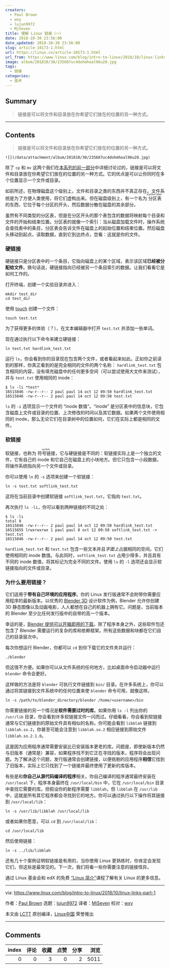 ```yaml
---
creators:
  - Paul Brown
  - wxy
  - lujun9972
  - MjSeven
title: 理解 Linux 链接（一）
date: 2018-10-30 23:56:00
date_updated: 2018-10-30 23:56:00
slug: article-10173-1.html
url: https://linux.cn/article-10173-1.html
url_from: https://www.linux.com/blog/intro-to-linux/2018/10/linux-links-part-1
image: album/201810/30/235607uc4dohmhoal96u28.jpg
tags:
  - 链接
categories:
  - 技术
---
```


## Summary

> 链接是可以将文件和目录放在你希望它们放在的位置的另一种方式。

***

<!-- more -->

## Contents

> 
> 链接是可以将文件和目录放在你希望它们放在的位置的另一种方式。
> 
> 
> 

`![](/data/attachment/album/201810/30/235607uc4dohmhoal96u28.jpg)`

除了 `cp` 和 `mv` 这两个我们在[本系列的前一部分](https://www.linux.com/blog/2018/8/linux-beginners-moving-things-around)中详细讨论过的，链接是可以将文件和目录放在你希望它们放在的位置的另一种方式。它的优点是可以让你同时在多个位置显示一个文件或目录。

如前所述，在物理磁盘这个级别上，文件和目录之类的东西并不真正存在。文件系统是为了方便人类使用，将它们虚构出来。但在磁盘级别上，有一个名为<ruby> 分区表 <rt>  partition table </rt></ruby>的东西，它位于每个分区的开头，然后数据分散在磁盘的其余部分。

虽然有不同类型的分区表，但是在分区开头的那个表包含的数据将映射每个目录和文件的开始和结束位置。分区表的就像一个索引：当从磁盘加载文件时，操作系统会查找表中的条目，分区表会告诉文件在磁盘上的起始位置和结束位置。然后磁盘头移动到起点，读取数据，直到它到达终点，您看：这就是你的文件。

### 硬链接

硬链接只是分区表中的一个条目，它指向磁盘上的某个区域，表示该区域**已经被分配给文件**。换句话说，硬链接指向已经被另一个条目索引的数据。让我们看看它是如何工作的。

打开终端，创建一个实验目录并进入：

```shell
mkdir test_dir
cd test_dir
```

使用 [touch](https://www.linux.com/blog/2018/8/linux-beginners-moving-things-around) 创建一个文件：

```shell
touch test.txt
```

为了获得更多的体验（？），在文本编辑器中打开 `test.txt` 并添加一些单词。

现在通过执行以下命令来建立硬链接：

```shell
ln test.txt hardlink_test.txt
```

运行 `ls`，你会看到你的目录现在包含两个文件，或者看起来如此。正如你之前读到的那样，你真正看到的是完全相同的文件的两个名称： `hardlink_test.txt` 包含相同的内容，没有填充磁盘中的任何更多空间（可以尝试使用大文件来测试），并与 `test.txt` 使用相同的 inode：

```shell
$ ls -li *test*
16515846 -rw-r--r-- 2 paul paul 14 oct 12 09:50 hardlink_test.txt
16515846 -rw-r--r-- 2 paul paul 14 oct 12 09:50 test.txt
```

`ls` 的 `-i` 选项显示一个文件的 “inode 数值”。“inode” 是分区表中的信息块，它包含磁盘上文件或目录的位置、上次修改的时间以及其它数据。如果两个文件使用相同的 inode，那么无论它们在目录树中的位置如何，它们在实际上都是相同的文件。

### 软链接

软链接，也称为<ruby> 符号链接 <rt>  symlink </rt></ruby>，它与硬链接是不同的：软链接实际上是一个独立的文件，它有自己的 inode 和它自己在磁盘上的小块地方。但它只包含一小段数据，将操作系统指向另一个文件或目录。

你可以使用 `ln` 的 `-s` 选项来创建一个软链接：

```shell
ln -s test.txt softlink_test.txt
```

这将在当前目录中创建软链接 `softlink_test.txt`，它指向 `test.txt`。

再次执行 `ls -li`，你可以看到两种链接的不同之处：

```shell
$ ls -li
total 8
16515846 -rw-r--r-- 2 paul paul 14 oct 12 09:50 hardlink_test.txt
16515855 lrwxrwxrwx 1 paul paul 8 oct 12 09:50 softlink_test.txt -> test.txt
16515846 -rw-r--r-- 2 paul paul 14 oct 12 09:50 test.txt
```

`hardlink_test.txt` 和 `test.txt` 包含一些文本并且*字面上*占据相同的空间。它们使用相同的 inode 数值。与此同时，`softlink_test.txt` 占用少得多，并且具有不同的 inode 数值，将其标记为完全不同的文件。使用 `ls` 的 `-l` 选项还会显示软链接指向的文件或目录。

### 为什么要用链接？

它们适用于**带有自己环境的应用程序**。你的 Linux 发行版通常不会附带你需要应用程序的最新版本。以优秀的 [Blender 3D](https://www.blender.org/) 设计软件为例，Blender 允许你创建 3D 静态图像以及动画电影，人人都想在自己的机器上拥有它。问题是，当前版本的 Blender 至少比任何发行版中的自带的高一个版本。

幸运的是，[Blender 提供可以开箱即用的下载](https://www.blender.org/download/)。除了程序本身之外，这些软件包还包含了 Blender 需要运行的复杂的库和依赖框架。所有这些数据和块都在它们自己的目录层次中。

每次你想运行 Blender，你都可以 `cd` 到你下载它的文件夹并运行：

```shell
./blender
```

但这很不方便。如果你可以从文件系统的任何地方，比如桌面命令启动器中运行 `blender` 命令会更好。

这样做的方法是将 `blender` 可执行文件链接到 `bin/` 目录。在许多系统上，你可以通过将其链接到文件系统中的任何位置来使 `blender` 命令可用，就像这样。

```shell
ln -s /path/to/blender_directory/blender /home/<username>/bin
```

你需要链接的另一个情况是**软件需要过时的库**。如果你用 `ls -l` 列出你的 `/usr/lib` 目录，你会看到许多软链接文件一闪而过。仔细看看，你会看到软链接通常与它们链接到的原始文件具有相似的名称。你可能会看到 `libblah` 链接到 `libblah.so.2`，你甚至可能会注意到 `libblah.so.2` 相应链接到原始文件 `libblah.so.2.1.0`。

这是因为应用程序通常需要安装比已安装版本更老的库。问题是，即使新版本仍然与旧版本（通常是）兼容，如果程序找不到它正在寻找的版本，程序将会出现问题。为了解决这个问题，发行版通常会创建链接，以便挑剔的应用程序**相信**它找到了旧版本，实际上它只找到了一个链接并最终使用了更新的库版本。

有些是和**你自己从源代码编译的程序**相关。你自己编译的程序通常最终安装在 `/usr/local` 下，程序本身最终在 `/usr/local/bin` 中，它在 `/usr/local/bin` 目录中查找它需要的库。但假设你的新程序需要 `libblah`，但 `libblah` 在 `/usr/lib` 中，这就是所有其它程序都会寻找到它的地方。你可以通过执行以下操作将其链接到 `/usr/local/lib`：

```shell
ln -s /usr/lib/libblah /usr/local/lib
```

或者如果你愿意，可以 `cd` 到 `/usr/local/lib`：

```shell
cd /usr/local/lib
```

然后使用链接：

```shell
ln -s ../lib/libblah
```

还有几十个案例证明软链接是有用的，当你使用 Linux 更熟练时，你肯定会发现它们，但这些是最常见的。下一次，我们将看一些你需要注意的链接怪异。

通过 Linux 基金会和 edX 的免费 [“Linux 简介”](https://training.linuxfoundation.org/linux-courses/system-administration-training/introduction-to-linux)课程了解有关 Linux 的更多信息。

---

via: <https://www.linux.com/blog/intro-to-linux/2018/10/linux-links-part-1>

作者：[Paul Brown](https://www.linux.com/users/bro66) 选题：[lujun9972](https://github.com/lujun9972) 译者：[MjSeven](https://github.com/MjSeven) 校对：[wxy](https://github.com/wxy)

本文由 [LCTT](https://github.com/LCTT/TranslateProject) 原创编译，[Linux中国](https://linux.cn/) 荣誉推出

***

## Comments


|   index |   评论 |   收藏 |   点赞 |   分享 |   浏览 |
|--------:|-------:|-------:|-------:|-------:|-------:|
|       0 |      0 |      3 |      0 |      2 |   5011 |
